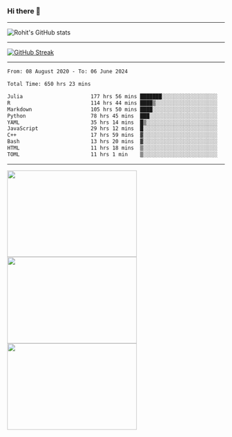 ### Hi there 👋

<hr/>

![Rohit's GitHub stats](https://github-readme-stats.vercel.app/api?username=RohitRathore1&show_icons=true&theme=transparent)

<hr/>

[![GitHub Streak](http://github-readme-streak-stats.herokuapp.com?user=RohitRathore1&theme=dark&mode=weekly)](https://git.io/streak-stats)

<hr/>

<!--START_SECTION:waka-->

```txt
From: 08 August 2020 - To: 06 June 2024

Total Time: 650 hrs 23 mins

Julia                      177 hrs 56 mins ███████░░░░░░░░░░░░░░░░░░   27.36 %
R                          114 hrs 44 mins ████▒░░░░░░░░░░░░░░░░░░░░   17.64 %
Markdown                   105 hrs 50 mins ████░░░░░░░░░░░░░░░░░░░░░   16.27 %
Python                     78 hrs 45 mins  ███░░░░░░░░░░░░░░░░░░░░░░   12.11 %
YAML                       35 hrs 14 mins  █▒░░░░░░░░░░░░░░░░░░░░░░░   05.42 %
JavaScript                 29 hrs 12 mins  █░░░░░░░░░░░░░░░░░░░░░░░░   04.49 %
C++                        17 hrs 59 mins  ▓░░░░░░░░░░░░░░░░░░░░░░░░   02.77 %
Bash                       13 hrs 20 mins  ▓░░░░░░░░░░░░░░░░░░░░░░░░   02.05 %
HTML                       11 hrs 18 mins  ▒░░░░░░░░░░░░░░░░░░░░░░░░   01.74 %
TOML                       11 hrs 1 min    ▒░░░░░░░░░░░░░░░░░░░░░░░░   01.70 %
```

<!--END_SECTION:waka-->

<hr/>

<p>
  <img src="https://wakatime.com/share/@TeAmp0is0N/0205e68a-e5ed-48bf-b870-3c94c1fa77d3.svg" width="300" height="200">
  <img src="https://wakatime.com/share/@TeAmp0is0N/3935ee43-08a3-493e-8b95-60c1f9204b15.svg" width="300" height="200">
  <img src="https://wakatime.com/share/@TeAmp0is0N/8717aacc-7340-44e0-abb1-987dc9823fcd.svg" width="300" height="200">
</p>




